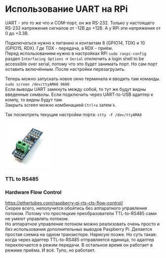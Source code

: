 # Использование UART на RPi
UART - это то же что и COM-порт, он же RS-232. Только у настоящего RS-232 напряжения сигналов от -12В до +12В. А у RPi эти напряжения от 0 до +3.3B.  

Подключаться нужно к питанию и контактам 8 (GPIO14, TDX) и 10 (GPIO15, RDX). Где TDX - передача, а RDX - приём.  
Перед использованием нужно в настройках RPi `sudo raspi-config` раздел `Interfacing Options` -> `Serial` отключить a login shell to be accessible over serial, потому что это будет занимать порт. Но сам порт оставить включённым. После настройки перезагрузить.  

Теперь можно запускать новое окно терминала и вводить там команды.  
`sudo screen /dev/ttyAMA0 9600`  
Если выводы UART замкнуть между собой, то тут же будут видны введенные символы. Если подключить через UART-to-USB адаптер к компу, то видны будут там.  
Закрыть screen  можно комбинацией `Ctrl+a` затем `k`.  

Так посмотреть текущие настройки порта: `stty -F /dev/ttyAMA0`  

<img src="/images/MAX485_Module.jpg" height="150">

### TTL to RS485

### Hardware Flow Control  
https://ethertubes.com/raspberry-pi-rts-cts-flow-control/  
Скорее всего, неполучится обойтись без аппаратного управления потоком. Потому что простецкие преобразователи TTL-to-RS485 сами не умеют управлять потоком.  
Но аппаратное управление потоком можно реализовать очень просто и без использования дополнительных выводов Paspberry Pi. Делается простая схемка на одном транзисторе. Нарисую позже. Но суть такая: когда через адаптер TTL-to-RS485 отправляется единица, то адаптер переключается в режим передачи. В остальное время он работает в режиме приёма. И всё. Тупо, но работает.  
